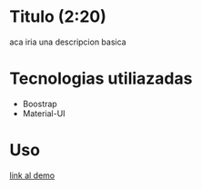 # Titulo (2:20)

aca iria una descripcion basica

# Tecnologias utiliazadas

* Boostrap
* Material-UI

# Uso 

[link al demo]()
